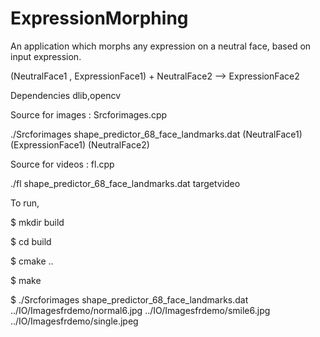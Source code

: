 # ExpressionMorphing

An application which morphs any expression on a neutral face, based on input expression.

(NeutralFace1 , ExpressionFace1) + NeutralFace2  --> ExpressionFace2

Dependencies
  dlib,opencv

Source for images : Srcforimages.cpp

./Srcforimages shape_predictor_68_face_landmarks.dat (NeutralFace1) (ExpressionFace1) (NeutralFace2)

Source for videos : fl.cpp

./fl shape_predictor_68_face_landmarks.dat targetvideo

To run,

$ mkdir build

$ cd build

$ cmake ..

$ make

$ ./Srcforimages shape_predictor_68_face_landmarks.dat ../IO/Imagesfrdemo/normal6.jpg ../IO/Imagesfrdemo/smile6.jpg ../IO/Imagesfrdemo/single.jpeg

